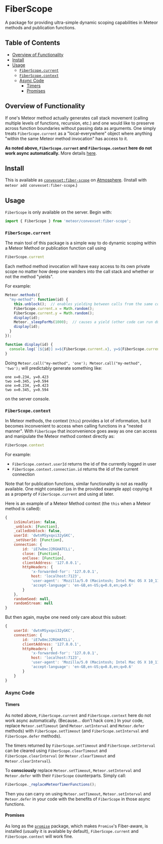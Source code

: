 # FiberScope

A package for providing ultra-simple dynamic scoping capabilities in Meteor methods and publication functions.

## Table of Contents

<!-- START doctoc generated TOC please keep comment here to allow auto update -->
<!-- DON'T EDIT THIS SECTION, INSTEAD RE-RUN doctoc TO UPDATE -->


- [Overview of Functionality](#overview-of-functionality)
- [Install](#install)
- [Usage](#usage)
  - [`FiberScope.current`](#fiberscopecurrent)
  - [`FiberScope.context`](#fiberscopecontext)
  - [Async Code](#async-code)
    - [Timers](#timers)
    - [Promises](#promises)

<!-- END doctoc generated TOC please keep comment here to allow auto update -->

## Overview of Functionality

If one's Meteor method actually generates call stack movement (calling multiple levels of functions, recursion, etc.) and one would like to preserve across function boundaries without passing data as arguments. One simply treats `FiberScope.current` as a "local-everywhere" object where anything "within the same Meteor method invocation" has access to it.

**As noted above, `FiberScope.current` and `FiberScope.context` here do not work async automatically.** More details [here](#async-code).

## Install

This is available as [`convexset:fiber-scope`](https://atmospherejs.com/convexset/fiber-scope) on [Atmosphere](https://atmospherejs.com/). (Install with `meteor add convexset:fiber-scope`.)


## Usage

`FiberScope` is only available on the server. Begin with:
```javascript
import { FiberScope } from 'meteor/convexset:fiber-scope';
```

### `FiberScope.current`

The main tool of this package is a simple way to do dynamic scoping within a Meteor Method or publication function call using
```javascript
FiberScope.current
```
Each method method invocation will have easy access to its own private scope no matter how deep one wanders into the call stack and whether or not the method "yields".

For example:
```javascript
Meteor.methods({
  "my-method": function(id) {
    this.unblock();  // enables yielding between calls from the same connection
    FiberScope.current.x = Math.random();
    FiberScope.current.y = Math.random();
    display(id);
    Meteor._sleepForMs(1000);  // causes a yield (other code can run during this pause)
    display(id);
  }
});

function display(id) {
  console.log(`[${id}] x=${FiberScope.current.x}, y=${FiberScope.current.y}`)
}
```
Doing `Meteor.call("my-method", 'one'); Meteor.call("my-method", 'two');` will predictably generate something like:
```
one x=0.234, y=0.423
two x=0.345, y=0.594
one x=0.234, y=0.423
two x=0.345, y=0.594
```
on the server console.

### `FiberScope.context`

In Meteor methods, the context (`this`) provides a lot of information, but it becomes inconvenient to access when calling functions in a "nested manner". With `FiberScope` that inconvenience goes away as one can access and manipulate the Meteor method context directly as:
```javascript
FiberScope.context
```
For example:
 - `FiberScope.context.userId` returns the id of the currently logged in user
 - `FiberScope.context.connection.id` returns the id of the current connection

Note that for publication functions, similar functionality is not as readily available. One might consider (as in the provided example app) copying it as a property of `FiberScope.current` and using at later.

Here is an example of a Meteor Method context (the `this` when a Meteor method is called):
```javascript
{
    isSimulation: false,
    _unblock: [Function],
    _calledUnblock: false,
    userId: 'dwtnMSyxqxi32yGKC',
    _setUserId: [Function],
    connection: {
        id: 'iE7w8mcJ2RGHATCLi',
        close: [Function],
        onClose: [Function],
        clientAddress: '127.0.0.1',
        httpHeaders: {
            'x-forwarded-for': '127.0.0.1',
            host: 'localhost:7123',
            'user-agent': 'Mozilla/5.0 (Macintosh; Intel Mac OS X 10_11_3) AppleWebKit/537.36 (KHTML, like Gecko) Chrome/49.0.2623.110 Safari/537.36',
            'accept-language': 'en-GB,en-US;q=0.8,en;q=0.6'
        }
    },
    randomSeed: null,
    randomStream: null
}
```
But then again, maybe one need only care about this subset:
```javascript
{
    userId: 'dwtnMSyxqxi32yGKC',
    connection: {
        id: 'iE7w8mcJ2RGHATCLi',
        clientAddress: '127.0.0.1',
        httpHeaders: {
            'x-forwarded-for': '127.0.0.1',
            host: 'localhost:7123',
            'user-agent': 'Mozilla/5.0 (Macintosh; Intel Mac OS X 10_11_3) AppleWebKit/537.36 (KHTML, like Gecko) Chrome/49.0.2623.110 Safari/537.36',
            'accept-language': 'en-GB,en-US;q=0.8,en;q=0.6'
        }
    }
}
```

### Async Code

#### Timers

As noted above, `FiberScope.current` and `FiberScope.context` here do not work async automatically. (Because... don't hack core.) In your code, replace `Meteor.setTimeout` (and `Meteor.setInterval` and `Meteor.defer` methods) with `FiberScope.setTimeout` (and `FiberScope.setInterval` and `FiberScope.defer` methods).

The timers returned by `FiberScope.setTimeout` and `FiberScope.setInterval` can be cleared using `FiberScope.clearTimeout` and `FiberScope.clearInterval` (or `Meteor.clearTimeout` and `Meteor.clearInterval`).

To **consciously** replace `Meteor.setTimeout`, `Meteor.setInterval` and `Meteor.defer` with their `FiberScope` counterparts. Simply call:
```javascript
FiberScope._replaceMeteorTimerFunctions();
```
Then you can carry on using `Meteor.setTimeout`, `Meteor.setInterval` and `Meteor.defer` in your code with the benefits of `FiberScope` in those async functions.

#### Promises

As long as the [`promise`](https://atmospherejs.com/meteor/promise) package, which makes `Promise`'s Fiber-aware, is installed (usually it is available by default), `FiberScope.current` and `FiberScope.context` will work fine.

